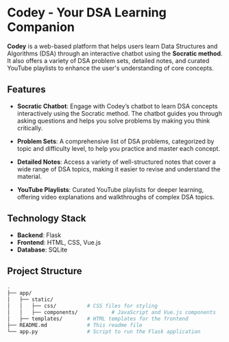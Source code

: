 # Codey - Your DSA Learning Companion

**Codey** is a web-based platform that helps users learn Data Structures and Algorithms (DSA) through an interactive chatbot using the **Socratic method**. It also offers a variety of DSA problem sets, detailed notes, and curated YouTube playlists to enhance the user's understanding of core concepts.

## Features

- **Socratic Chatbot**: Engage with Codey’s chatbot to learn DSA concepts interactively using the Socratic method. The chatbot guides you through asking questions and helps you solve problems by making you think critically.
  
- **Problem Sets**: A comprehensive list of DSA problems, categorized by topic and difficulty level, to help you practice and master each concept.

- **Detailed Notes**: Access a variety of well-structured notes that cover a wide range of DSA topics, making it easier to revise and understand the material.

- **YouTube Playlists**: Curated YouTube playlists for deeper learning, offering video explanations and walkthroughs of complex DSA topics.

## Technology Stack

- **Backend**: Flask
- **Frontend**: HTML, CSS, Vue.js
- **Database**: SQLite

## Project Structure

```bash
.
├── app/
│   ├── static/
│   │   ├── css/          # CSS files for styling
│   │   ├── components/           # JavaScript and Vue.js components
│   ├── templates/        # HTML templates for the frontend
├── README.md             # This readme file
└── app.py                # Script to run the Flask application
